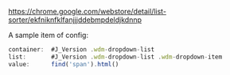 https://chrome.google.com/webstore/detail/list-sorter/ekfniknfklfanjjjddebmpdeldjkdnnp

A sample item of config:
```js
container:  #J_Version .wdm-dropdown-list
list:       #J_Version .wdm-dropdown-list .wdm-dropdown-item
value:      find('span').html()
```

